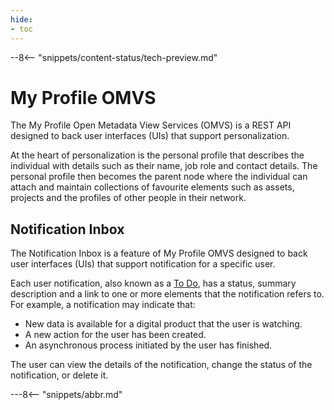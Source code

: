 ```yaml
---
hide:
- toc
---
```


<!-- SPDX-License-Identifier: CC-BY-4.0 -->
<!-- Copyright Contributors to the Egeria project. -->

--8<-- "snippets/content-status/tech-preview.md"

# My Profile OMVS

The My Profile Open Metadata View Services (OMVS) is a REST API designed to back user interfaces (UIs) that support personalization.

At the heart of personalization is the personal profile that describes the individual with details such as their name, job role and contact details.  The personal profile then becomes the parent node where the individual can attach and maintain collections of favourite elements such as assets, projects and the profiles of other people in their network.


## Notification Inbox

The Notification Inbox is a feature of My Profile OMVS designed to back user interfaces (UIs) that support notification for a specific user.

Each user notification, also known as a [To Do](/concepts/to-do), has a status, summary description and a link to one or more elements that the notification refers to.  For example, a notification may indicate that:

* New data is available for a digital product that the user is watching.
* A new action for the user has been created.
* An asynchronous process initiated by the user has finished.

The user can view the details of the notification, change the status of the notification, or delete it.




---8<-- "snippets/abbr.md"






